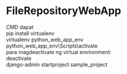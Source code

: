 # FileRepositoryWebApp
 
CMD dapat<br>
pip install virtualenv<br>
virtualenv python_web_app_env<br>
python_web_app_env\Scripts\activate<br>
para magdeactivate ng virtual environment:<br>
deactivate<br>
django-admin startproject sample_project<br>
